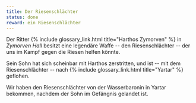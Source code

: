 ```yaml
---
title: Der Riesenschlächter
status: done
reward: ein Riesenschlächter
---
```


Der Ritter {% include glossary_link.html title="Harthos Zymorven" %} in *Zymorven Hall* besitzt
eine legendäre Waffe -- den Riesenschlächter -- der uns im Kampf gegen die Riesen helfen könnte.

Sein Sohn hat sich scheinbar mit Harthos zerstritten, und ist -- mit dem Riesenschlächter -- nach
{% include glossary_link.html title="Yartar" %}  geflohen.

Wir haben den Riesenschlächter von der Wasserbaronin in Yartar bekommen, nachdem der Sohn im
Gefängnis gelandet ist.
